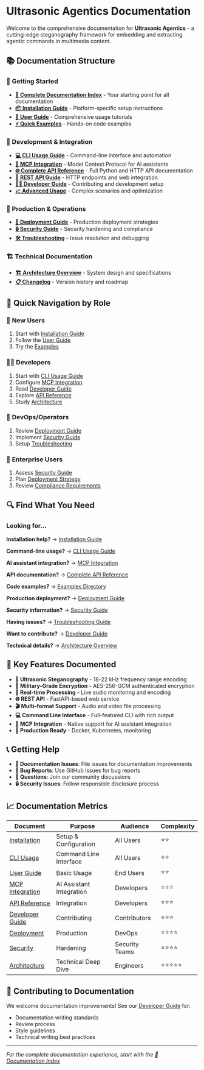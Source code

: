 # Ultrasonic Agentics Documentation

Welcome to the comprehensive documentation for **Ultrasonic Agentics** - a cutting-edge steganography framework for embedding and extracting agentic commands in multimedia content.

## 📚 Documentation Structure

### 🚀 Getting Started
- **[📖 Complete Documentation Index](index.md)** - Your starting point for all documentation
- **[📦 Installation Guide](installation.md)** - Platform-specific setup instructions
- **[📘 User Guide](user-guide.md)** - Comprehensive usage tutorials
- **[⚡ Quick Examples](../examples/README.md)** - Hands-on code examples

### 🔧 Development & Integration
- **[💻 CLI Usage Guide](cli-usage.md)** - Command-line interface and automation
- **[🔌 MCP Integration](mcp-integration.md)** - Model Context Protocol for AI assistants
- **[🌐 Complete API Reference](api-complete.md)** - Full Python and HTTP API documentation
- **[📡 REST API Guide](api-reference.md)** - HTTP endpoints and web integration
- **[👨‍💻 Developer Guide](developer-guide.md)** - Contributing and development setup
- **[📈 Advanced Usage](advanced-usage.md)** - Complex scenarios and optimization

### 🚀 Production & Operations
- **[🚀 Deployment Guide](deployment.md)** - Production deployment strategies
- **[🔒 Security Guide](security.md)** - Security hardening and compliance
- **[🛠 Troubleshooting](troubleshooting.md)** - Issue resolution and debugging

### 🏗 Technical Documentation
- **[🏗 Architecture Overview](architecture.md)** - System design and specifications
- **[📋 Changelog](../../CHANGELOG.md)** - Version history and roadmap

## 🎯 Quick Navigation by Role

### 👤 **New Users**
1. Start with [Installation Guide](installation.md)
2. Follow the [User Guide](user-guide.md)
3. Try the [Examples](../examples/README.md)

### 👨‍💻 **Developers**
1. Start with [CLI Usage Guide](cli-usage.md)
2. Configure [MCP Integration](mcp-integration.md)
3. Read [Developer Guide](developer-guide.md)
4. Explore [API Reference](api-complete.md)
5. Study [Architecture](architecture.md)

### 🚀 **DevOps/Operators**
1. Review [Deployment Guide](deployment.md)
2. Implement [Security Guide](security.md)
3. Setup [Troubleshooting](troubleshooting.md)

### 🏢 **Enterprise Users**
1. Assess [Security Guide](security.md)
2. Plan [Deployment Strategy](deployment.md)
3. Review [Compliance Requirements](security.md#compliance-considerations)

## 🔍 Find What You Need

### Looking for...

**Installation help?** → [Installation Guide](installation.md)

**Command-line usage?** → [CLI Usage Guide](cli-usage.md)

**AI assistant integration?** → [MCP Integration](mcp-integration.md)

**API documentation?** → [Complete API Reference](api-complete.md)

**Code examples?** → [Examples Directory](../examples/README.md)

**Production deployment?** → [Deployment Guide](deployment.md)

**Security information?** → [Security Guide](security.md)

**Having issues?** → [Troubleshooting Guide](troubleshooting.md)

**Want to contribute?** → [Developer Guide](developer-guide.md)

**Technical details?** → [Architecture Overview](architecture.md)

## 🌟 Key Features Documented

- **🎵 Ultrasonic Steganography** - 18-22 kHz frequency range encoding
- **🔐 Military-Grade Encryption** - AES-256-GCM authenticated encryption
- **📡 Real-time Processing** - Live audio monitoring and encoding
- **🌐 REST API** - FastAPI-based web service
- **🎬 Multi-format Support** - Audio and video file processing
- **💻 Command Line Interface** - Full-featured CLI with rich output
- **🤖 MCP Integration** - Native support for AI assistant integration
- **🚀 Production Ready** - Docker, Kubernetes, monitoring

## 📞 Getting Help

- **📖 Documentation Issues**: File issues for documentation improvements
- **🐛 Bug Reports**: Use GitHub issues for bug reports
- **💬 Questions**: Join our community discussions
- **🔒 Security Issues**: Follow responsible disclosure process

## 📈 Documentation Metrics

| Document | Purpose | Audience | Complexity |
|----------|---------|----------|------------|
| [Installation](installation.md) | Setup & Configuration | All Users | ⭐⭐ |
| [CLI Usage](cli-usage.md) | Command Line Interface | All Users | ⭐⭐ |
| [User Guide](user-guide.md) | Basic Usage | End Users | ⭐⭐ |
| [MCP Integration](mcp-integration.md) | AI Assistant Integration | Developers | ⭐⭐⭐ |
| [API Reference](api-complete.md) | Integration | Developers | ⭐⭐⭐ |
| [Developer Guide](developer-guide.md) | Contributing | Contributors | ⭐⭐⭐ |
| [Deployment](deployment.md) | Production | DevOps | ⭐⭐⭐⭐ |
| [Security](security.md) | Hardening | Security Teams | ⭐⭐⭐⭐ |
| [Architecture](architecture.md) | Technical Deep Dive | Engineers | ⭐⭐⭐⭐⭐ |

## 🤝 Contributing to Documentation

We welcome documentation improvements! See our [Developer Guide](developer-guide.md) for:

- Documentation writing standards
- Review process
- Style guidelines
- Technical writing best practices

---

*For the complete documentation experience, start with the [📖 Documentation Index](index.md)*